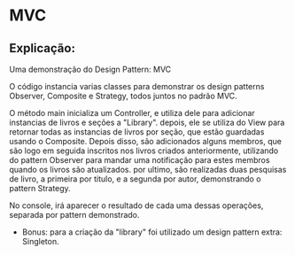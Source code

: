 # MVC
## Explicação:
Uma demonstração do Design Pattern: MVC

O código instancia varias classes para demonstrar os design patterns
Observer, Composite e Strategy, todos juntos no padrão MVC.

O método main inicializa um Controller, e utiliza dele para adicionar instancias
de livros e seções a "Library". depois, ele se utiliza do View para retornar todas
as instancias de livros por seção, que estão guardadas usando o Composite.
Depois disso, são adicionados alguns membros, que são logo em seguida inscritos nos
livros criados anteriormente, utilizando do pattern Observer para mandar uma notificação
para estes membros quando os livros são atualizados.
por ultimo, são realizadas duas pesquisas de livro, a primeira por titulo, e a segunda 
por autor, demonstrando o pattern Strategy.

No console, irá aparecer o resultado de cada uma dessas operações, separada por pattern demonstrado.

* Bonus: para a criação da "library" foi utilizado um design pattern extra: Singleton.